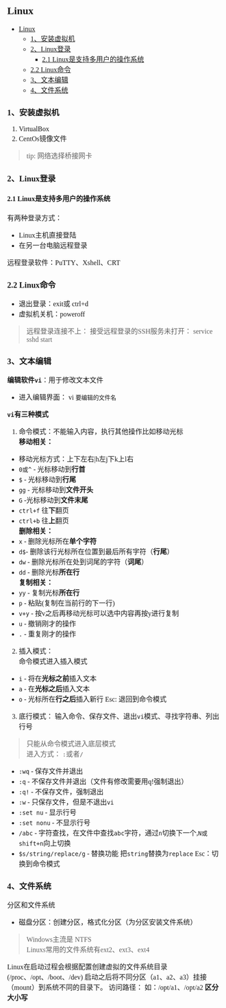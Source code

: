 <font size="3" face="微软雅黑">

## Linux
- [Linux](#linux)
  - [1、安装虚拟机](#1安装虚拟机)
  - [2、Linux登录](#2linux登录)
    - [2.1 Linux是支持多用户的操作系统](#21-linux是支持多用户的操作系统)
  - [2.2 Linux命令](#22-linux命令)
  - [3、文本编辑](#3文本编辑)
  - [4、文件系统](#4文件系统)
  
### 1、安装虚拟机
1. VirtualBox
2. CentOs镜像文件

> tip: 网络选择桥接网卡

### 2、Linux登录
#### 2.1 Linux是支持多用户的操作系统

有两种登录方式：
- Linux主机直接登陆
- 在另一台电脑远程登录

远程登录软件：PuTTY、Xshell、CRT

### 2.2 Linux命令
- 退出登录：exit或 ctrl+d
- 虚拟机关机：poweroff

> 远程登录连接不上： 接受远程登录的SSH服务未打开： service sshd start

### 3、文本编辑
**编辑软件`vi`**：用于修改文本文件
- 进入编辑界面： vi `要编辑的文件名`

**`vi`有三种模式**
1. 命令模式：不能输入内容，执行其他操作比如移动光标<br>
  **移动相关：**
  - 移动光标方式：上下左右|h左j下k上l右
  - `0或^` - 光标移动到**行首**
  - `$` - 光标移动到**行尾**
  - `gg` - 光标移动到**文件开头**
  - `G` -光标移动到**文件末尾**
  - `ctrl+f` 往**下**翻页
  - `ctrl+b` 往**上**翻页 <br>
  **删除相关：**
  - `x` - 删除光标所在**单个字符**
  - `d$`- 删除该行光标所在位置到最后所有字符（**行尾**）
  - `dw` - 删除光标所在处到词尾的字符（**词尾**）
  - `dd` - 删除光标**所在行**<br>
  **复制相关：**
  - `yy` - 复制光标**所在行**
  - `p` - 粘贴(复制在当前行的下一行)
  - `v+y` - 按v之后再移动光标可以选中内容再按y进行复制
  - `u` - 撤销刚才的操作
  - `.` - 重复刚才的操作
2. 插入模式：<br>
  命令模式进入插入模式
  - `i` - 将在**光标之前**插入文本 
  - `a` - 在**光标之后**插入文本 
  - `o` - 光标所在**行之后**插入新行 
Esc: 退回到命令模式

3. 底行模式： 输入命令、保存文件、退出`vi`模式、寻找字符串、列出行号
> 只能从命令模式进入底层模式<br>
> 进入方式： `:`或者`/`
  - `:wq` - 保存文件并退出
  - `:q` - 不保存文件并退出（文件有修改需要用q!强制退出）
  - `:q!` - 不保存文件，强制退出
  - `:w` - 只保存文件，但是不退出`vi`
  - `:set nu` - 显示行号
  - `:set nonu` - 不显示行号
  - `/abc` - 字符查找，在文件中查找`abc`字符，通过`n`切换下一个,`N或shift+n`向上切换
  - `$s/string/replace/g` - 替换功能 把`string`替换为`replace`
Esc：切换到命令模式

### 4、文件系统
分区和文件系统
- 磁盘分区：创建分区，格式化分区（为分区安装文件系统）
> Windows主流是 NTFS<br>
> Linuxs常用的文件系统有ext2、ext3、ext4

Linux在启动过程会根据配置创建虚拟的文件系统目录(/proc、/opt、/boot、/dev)
启动之后将不同分区（a1、a2、a3）挂接（mount）到系统不同的目录下。
访问路径： 如：/opt/a1、/opt/a2   **区分大小写**
